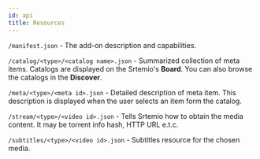 ```yaml
---
id: api
title: Resources
---
```


`/manifest.json`                      - The add-on description and capabilities.                                                                                                      

`/catalog/<type>/<catalog name>.json` - Summarized collection of meta items. Catalogs are displayed on the Srtemio's **Board**. You can also browse the catalogs in the **Discover**. 

`/meta/<type>/<meta id>.json`         - Detailed description of meta item. This description is displayed when the user selects an item form the catalog.                              

`/stream/<type>/<video id>.json`     - Tells Srtemio how to obtain the media content. It may be torrent info hash, HTTP URL e.t.c.                                                   

`/subtitles/<type>/<video id>.json`  - Subtitles resource for the chosen media.                                                                                                      


